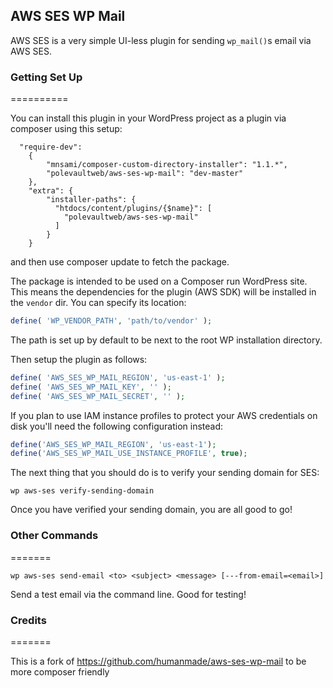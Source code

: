 ## AWS SES WP Mail
AWS SES is a very simple UI-less plugin for sending `wp_mail()`s email via AWS SES.

### Getting Set Up
==========

You can install this plugin in your WordPress project as a plugin via composer using this setup:

```
  "require-dev":
    {
        "mnsami/composer-custom-directory-installer": "1.1.*",
        "polevaultweb/aws-ses-wp-mail": "dev-master"
    },
    "extra": {
        "installer-paths": {
          "htdocs/content/plugins/{$name}": [
            "polevaultweb/aws-ses-wp-mail"
          ]
        }
    }
```
    
and then use composer update to fetch the package.

The package is intended to be used on a Composer run WordPress site. This means the dependencies for the plugin (AWS SDK) will be installed in the `vendor` dir. You can specify its location:

```PHP
define( 'WP_VENDOR_PATH', 'path/to/vendor' );
```

The path is set up by default to be next to the root WP installation directory.

Then setup the plugin as follows:

```PHP
define( 'AWS_SES_WP_MAIL_REGION', 'us-east-1' );
define( 'AWS_SES_WP_MAIL_KEY', '' );
define( 'AWS_SES_WP_MAIL_SECRET', '' );
```

If you plan to use IAM instance profiles to protect your AWS credentials on disk you'll need the following configuration instead:

```PHP
define('AWS_SES_WP_MAIL_REGION', 'us-east-1');
define('AWS_SES_WP_MAIL_USE_INSTANCE_PROFILE', true);
```


The next thing that you should do is to verify your sending domain for SES:

```
wp aws-ses verify-sending-domain
```

Once you have verified your sending domain, you are all good to go!

### Other Commands
=======

`wp aws-ses send-email <to> <subject> <message> [---from-email=<email>]`

Send a test email via the command line. Good for testing!

### Credits
=======

This is a fork of https://github.com/humanmade/aws-ses-wp-mail to be more composer friendly